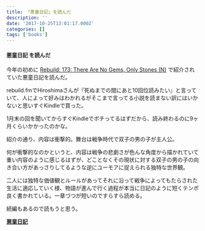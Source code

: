 ```yaml
---
title: 「悪童日記」を読んだ
description: ''
date: '2017-10-25T13:01:17.000Z'
categories: []
tags: ['books']
---
```


#### 悪童日記 を読んだ

今年の初めに [Rebuild: 173: There Are No Gems, Only Stones (N)](https://rebuild.fm/173/) で紹介されていた悪童日記を読んだ。

rebuild.fmでHiroshimaさんが『死ぬまでの間にあと10回位読みたい』と言っていて、人によって好みはわかれるがそこまで言ってる小説を読まない訳にはいかないと思いすぐKindleで買った。

1月末の回を聞いてからすぐKindleでポチってるはずだから、読み終わるのに9ヶ月くらいかかったのかな。

紹介の通り、内容は衝撃的。舞台は戦争時代で双子の男の子が主人公。

何が衝撃的なのかというと、内容は戦争の悲劇さが色んな角度から描かれていて重い内容のように感じるはずが、どことなくその現状に対する双子の男の子の向き合い方があっさりしてるような逆にユーモアに捉えられる独特な世界観。

二人には独特な価値観とルールがあってそれに沿って戦争によってもたらされた生活に適応していく様、物語が進んで行く過程が本当に日記のように短くテンポ良く書かれている。一章づつが短いのですらすら読める。

続編もあるので読もうと思う。

[**悪童日記**](https://www.amazon.co.jp/%E6%82%AA%E7%AB%A5%E6%97%A5%E8%A8%98-%E3%82%A2%E3%82%B4%E3%82%BF-%E3%82%AF%E3%83%AA%E3%82%B9%E3%83%88%E3%83%95-ebook/dp/B00O1VK0CW/ref=tmm_kin_swatch_0?_encoding=UTF8&qid=1551706107&sr=1-1-catcorr)
